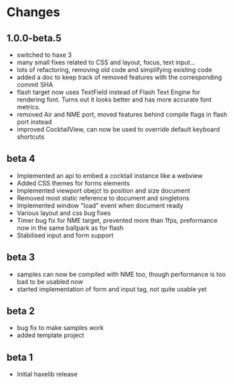 Changes
=======

1.0.0-beta.5 
-------------
* switched to haxe 3
* many small fixes related to CSS and layout, focus, text input...
* lots of refactoring, removing old code and simplifying existing code
* added a doc to keep track of removed features with the corresponding commit SHA
* flash target now uses TextField instead of Flash Text Engine for rendering font. 
Turns out it looks better and has more accurate font metrics.
* removed Air and NME port, moved features behind compile flags in flash port instead
* improved CocktailView, can now be used to override default keyboard shortcuts

beta 4
-------------
* Implemented an api to embed a cocktail instance like a webview
* Added CSS themes for forms elements
* Implemented viewport obejct to position and size document
* Removed most static reference to document and singletons
* Implemented window "load" event when document ready
* Various layout and css bug fixes
* Timer bug fix for NME target, prevented more than 1fps, preformance now in the
same ballpark as for flash
* Stabilised input and form support

beta 3 
-------------
* samples can now be compiled with NME too, though performance is too bad to be usabled now
* started implementation of form and input tag, not quite usable yet

beta 2
-------------
* bug fix to make samples work
* added template project

beta 1
-------------
* Initial haxelib release

